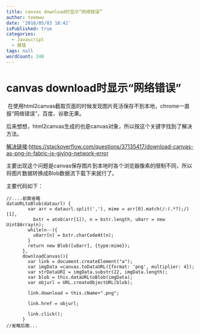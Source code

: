```yaml
---
title: canvas download时显示“网络错误”
author: teemwu
date: '2018/05/03 18:42'
isPublished: true
categories:
  - Javascript
  - 报错
tags: null
wordCount: 248
---
```


# canvas download时显示“网络错误”

 在使用html2canvas截取页面的时候发现图片死活保存不到本地，chrome一直报“网络错误”，百度、谷歌无果。

后来想想，html2canvas生成的也是canvas对象，所以按这个关键字找到了解决方法。

[解决链接](https://stackoverflow.com/questions/37135417/download-canvas-as-png-in-fabric-js-giving-network-error):https://stackoverflow.com/questions/37135417/download-canvas-as-png-in-fabric-js-giving-network-error

主要出现这个问题是canvas保存图片到本地时各个浏览器像素的限制不同，所以将图片数据转换成Blob数据流下载下来就行了。

主要代码如下：

```
//....前面省略      
dataURLtoBlob(dataurl) {
        var arr = dataurl.split(','), mime = arr[0].match(/:(.*?);/)[1],
          bstr = atob(arr[1]), n = bstr.length, u8arr = new Uint8Array(n);
        while(n--){
          u8arr[n] = bstr.charCodeAt(n);
        }
        return new Blob([u8arr], {type:mime});
      },
      downloadCanvas(){
        var link = document.createElement("a");
        var imgData =canvas.toDataURL({format: 'png', multiplier: 4});
        var strDataURI = imgData.substr(22, imgData.length);
        var blob = this.dataURLtoBlob(imgData);
        var objurl = URL.createObjectURL(blob);

        link.download = this.cName+".png";

        link.href = objurl;

        link.click();
      }
//省略后面...


```
